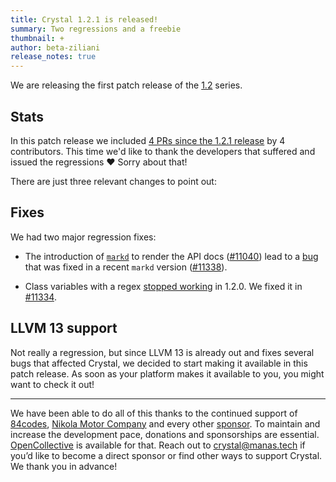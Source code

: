 ```yaml
---
title: Crystal 1.2.1 is released!
summary: Two regressions and a freebie
thumbnail: +
author: beta-ziliani
release_notes: true
---
```


We are releasing the first patch release of the [1.2](https://crystal-lang.org/2021/10/14/1.2.0-released.html) series. 

## Stats

In this patch release we included [4 PRs since the 1.2.1 release](https://github.com/crystal-lang/crystal/pulls?q=is%3Apr+milestone%3A1.2.1) by 4 contributors. This time we'd like to thank the developers that suffered and issued the regressions ❤️ Sorry about that!

There are just three relevant changes to point out:

## Fixes

We had two major regression fixes:

 * The introduction of [`markd`](https://github.com/icyleaf/markd/) to render the API docs ([#11040](https://github.com/crystal-lang/crystal/pull/11040)) lead to a [bug](https://github.com/crystal-lang/crystal/issues/11323) that was fixed in a recent `markd` version ([#11338](https://github.com/crystal-lang/crystal/pull/11338)).

 * Class variables with a regex [stopped working](https://github.com/crystal-lang/crystal/issues/11318) in 1.2.0. We fixed it in [#11334](https://github.com/crystal-lang/crystal/pull/11334).

## LLVM 13 support

Not really a regression, but since LLVM 13 is already out and fixes several bugs that affected Crystal, we decided to start making it available in this patch release. As soon as your platform makes it available to you, you might want to check it out!

---
We have been able to do all of this thanks to the continued support of [84codes](https://www.84codes.com/), [Nikola Motor Company](https://nikolamotor.com/) and every other [sponsor](/sponsors). To maintain and increase the development pace, donations and sponsorships are essential. [OpenCollective](https://opencollective.com/crystal-lang) is available for that. Reach out to [crystal@manas.tech](mailto:crystal@manas.tech) if you’d like to become a direct sponsor or find other ways to support Crystal. We thank you in advance!

